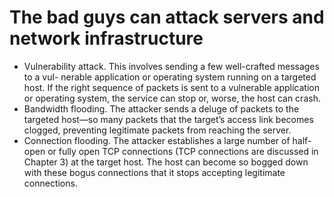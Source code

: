 # The bad guys can attack servers and network infrastructure

* Vulnerability attack. This involves sending a few well-crafted messages to a vul- nerable application or operating system running on a targeted host. If the right sequence of packets is sent to a vulnerable application or operating system, the service can stop or, worse, the host can crash.
* Bandwidth flooding. The attacker sends a deluge of packets to the targeted host—so many packets that the target’s access link becomes clogged, preventing legitimate packets from reaching the server.
* Connection flooding. The attacker establishes a large number of half-open or fully open TCP connections \(TCP connections are discussed in Chapter 3\) at the target host. The host can become so bogged down with these bogus connections that it stops accepting legitimate connections.

